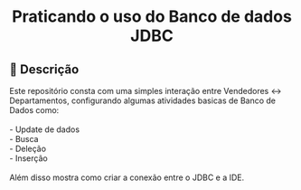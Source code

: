 <h1 align="center">Praticando o uso do Banco de dados JDBC</h1>

<h2>📝 Descrição</h2>
<p>Este repositório consta com uma simples interação entre Vendedores <-> Departamentos, configurando algumas atividades basicas de Banco de Dados como:
</br>
</br>
- Update de dados
</br> 
- Busca
</br>
- Deleção
</br>
- Inserção
</br>
</br>
Além disso mostra como criar a conexão entre o JDBC e a IDE.
</p>

